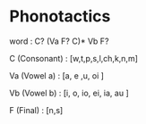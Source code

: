 Phonotactics
=============

word : C? (Va F? C)* Vb F?

C (Consonant) : [w,t,p,s,l,ch,k,n,m]

Va (Vowel a) : [a, e  ,u, oi ]

Vb (Vowel b) : [i, o, io, ei, ia, au ]

F (Final) : [n,s]


